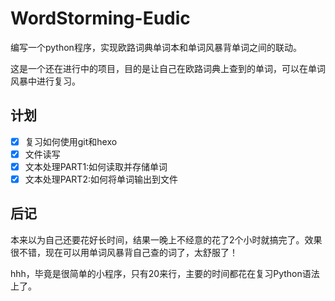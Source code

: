 # WordStorming-Eudic
编写一个python程序，实现欧路词典单词本和单词风暴背单词之间的联动。

这是一个还在进行中的项目，目的是让自己在欧路词典上查到的单词，可以在单词风暴中进行复习。

## 计划

- [X] 复习如何使用git和hexo 
- [X] 文件读写
- [X] 文本处理PART1:如何读取并存储单词
- [X] 文本处理PART2:如何将单词输出到文件

## 后记

本来以为自己还要花好长时间，结果一晚上不经意的花了2个小时就搞完了。效果很不错，现在可以用单词风暴背自己查的词了，太舒服了！

hhh，毕竟是很简单的小程序，只有20来行，主要的时间都花在复习Python语法上了。